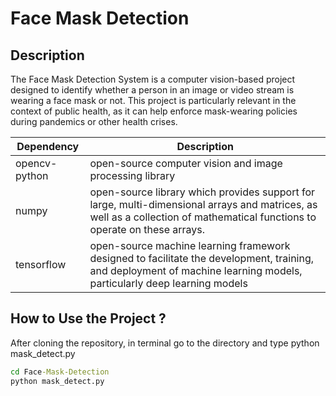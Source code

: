 # Face Mask Detection

## Description
The Face Mask Detection System is a computer vision-based project designed to identify whether a person in an image or video stream is wearing a face mask or not. This project is particularly relevant in the context of public health, as it can help enforce mask-wearing policies during pandemics or other health crises.

| Dependency       | Description                                                                                                                                                                  |
| -------------    | ---------------------------------------------------------------------------------------------------------------------------------------------------------------------------- |  
| opencv-python    | open-source computer vision and image processing library                                                                                                                     | 
| numpy            | open-source library  which provides support for large, multi-dimensional arrays and matrices, as well as a collection of mathematical functions to operate on these arrays.  |
| tensorflow       | open-source machine learning framework designed to facilitate the development, training, and deployment of machine learning models, particularly deep learning models        |

##  How to Use the Project ?
After cloning the repository, in terminal go to the directory and type python mask_detect.py  

```bat
cd Face-Mask-Detection
python mask_detect.py
```
